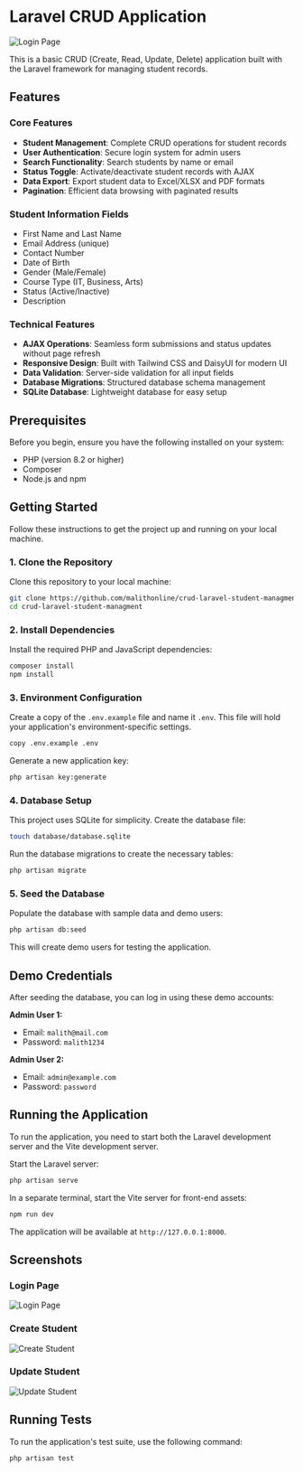 # Laravel CRUD Application

![Login Page](screenshots/login-page.png)

This is a basic CRUD (Create, Read, Update, Delete) application built with the Laravel framework for managing student records.

## Features

### Core Features
- **Student Management**: Complete CRUD operations for student records
- **User Authentication**: Secure login system for admin users
- **Search Functionality**: Search students by name or email
- **Status Toggle**: Activate/deactivate student records with AJAX
- **Data Export**: Export student data to Excel/XLSX and PDF formats
- **Pagination**: Efficient data browsing with paginated results

### Student Information Fields
- First Name and Last Name
- Email Address (unique)
- Contact Number
- Date of Birth
- Gender (Male/Female)
- Course Type (IT, Business, Arts)
- Status (Active/Inactive)
- Description

### Technical Features
- **AJAX Operations**: Seamless form submissions and status updates without page refresh
- **Responsive Design**: Built with Tailwind CSS and DaisyUI for modern UI
- **Data Validation**: Server-side validation for all input fields
- **Database Migrations**: Structured database schema management
- **SQLite Database**: Lightweight database for easy setup

## Prerequisites

Before you begin, ensure you have the following installed on your system:

*   PHP (version 8.2 or higher)
*   Composer
*   Node.js and npm

## Getting Started

Follow these instructions to get the project up and running on your local machine.

### 1. Clone the Repository

Clone this repository to your local machine:

```bash
git clone https://github.com/malithonline/crud-laravel-student-managment.git
cd crud-laravel-student-managment
```

### 2. Install Dependencies

Install the required PHP and JavaScript dependencies:

```bash
composer install
npm install
```

### 3. Environment Configuration

Create a copy of the `.env.example` file and name it `.env`. This file will hold your application's environment-specific settings.

```bash
copy .env.example .env
```

Generate a new application key:

```bash
php artisan key:generate
```

### 4. Database Setup

This project uses SQLite for simplicity. Create the database file:

```bash
touch database/database.sqlite
```

Run the database migrations to create the necessary tables:

```bash
php artisan migrate
```

### 5. Seed the Database

Populate the database with sample data and demo users:

```bash
php artisan db:seed
```

This will create demo users for testing the application.

## Demo Credentials

After seeding the database, you can log in using these demo accounts:

**Admin User 1:**
- Email: `malith@mail.com`
- Password: `malith1234`

**Admin User 2:**
- Email: `admin@example.com`
- Password: `password`

## Running the Application

To run the application, you need to start both the Laravel development server and the Vite development server.

Start the Laravel server:

```bash
php artisan serve
```

In a separate terminal, start the Vite server for front-end assets:

```bash
npm run dev
```

The application will be available at `http://127.0.0.1:8000`.

## Screenshots

### Login Page
![Login Page](screenshots/login-page.png)

### Create Student
![Create Student](screenshots/create-student.png)

### Update Student
![Update Student](screenshots/update-student.png)

## Running Tests

To run the application's test suite, use the following command:

```bash
php artisan test
```
